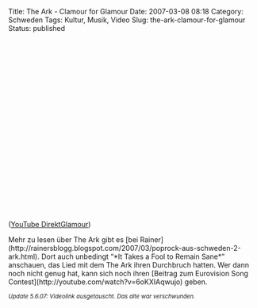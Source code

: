 Title: The Ark - Clamour for Glamour
Date: 2007-03-08 08:18
Category: Schweden
Tags: Kultur, Musik, Video
Slug: the-ark-clamour-for-glamour
Status: published

<p>
<object width="425" height="350">
<param name="movie" value="http://www.youtube.com/v/9iq4LGH9qZI"></param><param name="wmode" value="transparent"></param>

<embed src="http://www.youtube.com/v/9iq4LGH9qZI" type="application/x-shockwave-flash" wmode="transparent" width="425" height="350">
</embed>
</object>
  
([YouTube DirektGlamour](http://youtube.com/watch?v=9iq4LGH9qZI))

</p>
Mehr zu lesen über The Ark gibt es [bei
Rainer](http://rainersblogg.blogspot.com/2007/03/poprock-aus-schweden-2-ark.html).
Dort auch unbedingt “*It Takes a Fool to Remain Sane*” anschauen, das
Lied mit dem The Ark ihren Durchbruch hatten. Wer dann noch nicht genug
hat, kann sich noch ihren [Beitrag zum Eurovision Song
Contest](http://youtube.com/watch?v=6oKXIAqwujo) geben.

<small>*Update 5.6.07: Videolink ausgetauscht. Das alte war
verschwunden.*</small>

